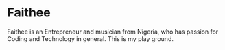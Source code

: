 # Faithee
Faithee is an Entrepreneur and musician from Nigeria, who has passion for Coding and Technology in general. This is my play ground.
